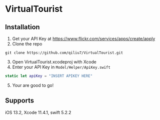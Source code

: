 # VirtualTourist

## Installation
1. Get your API Key at https://www.flickr.com/services/apps/create/apply
2. Clone the repo
```
git clone https://github.com/qiliu7/VirtualTourist.git
```
3. Open VirtualTourist.xcodeproj with Xcode
4. Enter your API Key in `Model/Helper/ApiKey.swift`
```swift
static let apiKey = "INSERT APIKEY HERE"
```
5. Your are good to go!


## Supports
iOS 13.2,
Xcode 11.4.1,
swift 5.2.2
